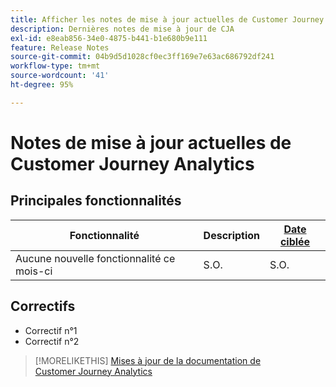 ```yaml
---
title: Afficher les notes de mise à jour actuelles de Customer Journey Analytics
description: Dernières notes de mise à jour de CJA
exl-id: e8eab856-34e0-4875-b441-b1e680b9e111
feature: Release Notes
source-git-commit: 04b9d5d1028cf0ec3ff169e7e63ac686792df241
workflow-type: tm+mt
source-wordcount: '41'
ht-degree: 95%

---
```


# Notes de mise à jour actuelles de Customer Journey Analytics

## Principales fonctionnalités

| Fonctionnalité | Description | [Date ciblée](/help/release-notes/releases.md) |
| ----------- | ---------- | ----- |
| Aucune nouvelle fonctionnalité ce mois-ci | S.O. | S.O. |

## Correctifs

* Correctif n°1
* Correctif n°2

>[!MORELIKETHIS]
>[Mises à jour de la documentation de Customer Journey Analytics](/help/release-notes/doc-changes.md)
